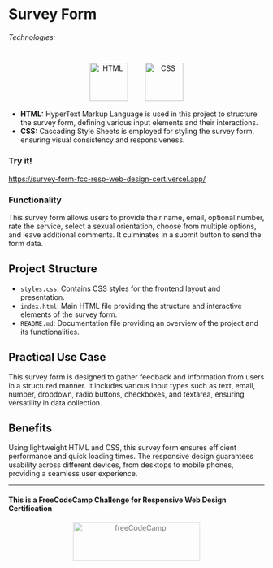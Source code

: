 # Survey Form

###### Technologies:
<p align="center">
<img src="https://img.icons8.com/color/75/000000/html-5.png" width="75" height="75" alt="HTML" style="margin: 10px 15px 0 15px;" />
<img src="https://img.icons8.com/color/75/000000/css3.png" width="75" height="75" alt="CSS" style="margin: 10px 15px 0 15px;" />
</p>

- **HTML:** HyperText Markup Language is used in this project to structure the survey form, defining various input elements and their interactions.
- **CSS:** Cascading Style Sheets is employed for styling the survey form, ensuring visual consistency and responsiveness.

### Try it!
https://survey-form-fcc-resp-web-design-cert.vercel.app/

### Functionality

This survey form allows users to provide their name, email, optional number, rate the service, select a sexual orientation, choose from multiple options, and leave additional comments. It culminates in a submit button to send the form data.

## Project Structure

- `styles.css`: Contains CSS styles for the frontend layout and presentation.
- `index.html`: Main HTML file providing the structure and interactive elements of the survey form.
- `README.md`: Documentation file providing an overview of the project and its functionalities.

## Practical Use Case

This survey form is designed to gather feedback and information from users in a structured manner. It includes various input types such as text, email, number, dropdown, radio buttons, checkboxes, and textarea, ensuring versatility in data collection.

## Benefits

Using lightweight HTML and CSS, this survey form ensures efficient performance and quick loading times. The responsive design guarantees usability across different devices, from desktops to mobile phones, providing a seamless user experience.

---
#### This is a FreeCodeCamp Challenge for Responsive Web Design Certification
<p align="center">
<img src="https://cdn.freecodecamp.org/platform/universal/fcc_primary.svg" width="250" height="75" alt="freeCodeCamp" style="margin: 0 15px; opacity: 0.6" />
</p>
